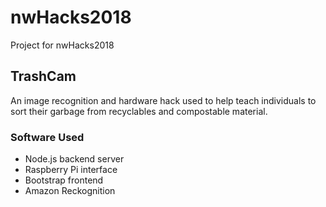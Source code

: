 # nwHacks2018
Project for nwHacks2018

## TrashCam 
An image recognition and hardware hack used to help teach individuals to sort their garbage from recyclables and compostable material. 

### Software Used
* Node.js backend server
* Raspberry Pi interface
* Bootstrap frontend  
* Amazon Reckognition 




